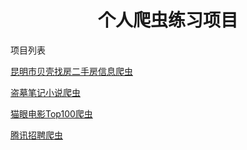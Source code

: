 <h1 align="center">个人爬虫练习项目</h1>

项目列表

[昆明市贝壳找房二手房信息爬虫](Beike/Beike/spiders/beike.py)

[盗墓笔记小说爬虫](Daomubiji/Daomubiji/spiders/daomubiji.py)

[猫眼电影Top100爬虫](Maoyan/Maoyan/spiders/maoyan.py)

[腾讯招聘爬虫](Tencent/Tencent/spiders/tencent.py)